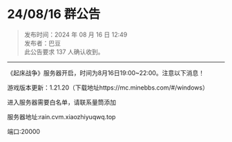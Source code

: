 # 24/08/16 群公告

> 发布时间：2024 年 08 月 16 日 12:49  
  发布者：巴豆  
  此公告要求 137 人确认收到。

---

《起床战争》服务器开启，时间为8月16日19:00~22:00。注意以下消息！

游戏版本更新：1.21.20（下载地址https://mc.minebbs.com/#/windows）

进入服务器需要白名单，请联系量筒添加

服务器地址:rain.cvm.xiaozhiyuqwq.top

端口:20000
